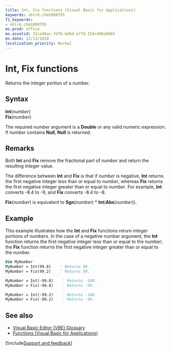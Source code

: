 ```yaml
---
title: Int, Fix functions (Visual Basic for Applications)
keywords: vblr6.chm1008795
f1_keywords:
- vblr6.chm1008795
ms.prod: office
ms.assetid: 32ce40ac-fdf8-bd6d-e7f9-154c480a9602
ms.date: 12/13/2018
localization_priority: Normal
---
```



# Int, Fix functions

Returns the integer portion of a number.

## Syntax

**Int**(_number_)<br/>
**Fix**(_number_)

The required _number_ argument is a **Double** or any valid numeric expression. If _number_ contains **Null**, **Null** is returned.

## Remarks

Both **Int** and **Fix** remove the fractional part of _number_ and return the resulting integer value.

The difference between **Int** and **Fix** is that if _number_ is negative, **Int** returns the first negative integer less than or equal to _number_, whereas **Fix** returns the first negative integer greater than or equal to _number_. For example, **Int** converts -8.4 to -9, and **Fix** converts -8.4 to -8.

**Fix**(_number_) is equivalent to **Sgn**(_number_) * **Int**(**Abs**(_number_)).


## Example

This example illustrates how the **Int** and **Fix** functions return integer portions of numbers. In the case of a negative number argument, the **Int** function returns the first negative integer less than or equal to the number; the **Fix** function returns the first negative integer greater than or equal to the number.


```vb
Dim MyNumber
MyNumber = Int(99.8)    ' Returns 99.
MyNumber = Fix(99.2)    ' Returns 99.

MyNumber = Int(-99.8)    ' Returns -100.
MyNumber = Fix(-99.8)    ' Returns -99.

MyNumber = Int(-99.2)    ' Returns -100.
MyNumber = Fix(-99.2)    ' Returns -99.
```

## See also

- [Visual Basic Editor (VBE) Glossary](../../Glossary/vbe-glossary.md)
- [Functions (Visual Basic for Applications)](../functions-visual-basic-for-applications.md)

[!include[Support and feedback](~/includes/feedback-boilerplate.md)]
